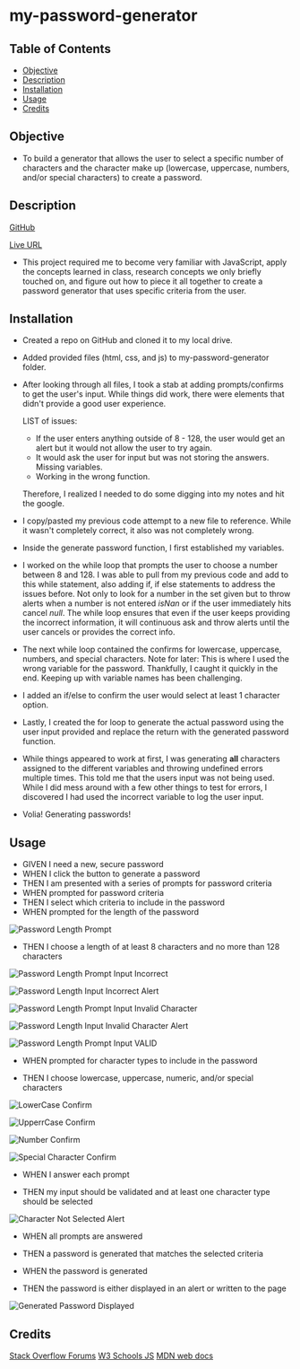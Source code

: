 # my-password-generator

## Table of Contents

* [Objective](#Objective)
* [Description](#Description)
* [Installation](#installation)
* [Usage](#usage)
* [Credits](#credits)

 ## Objective
 
 - To build a generator that allows the user to select a specific number of characters and the character make up (lowercase, uppercase, numbers, and/or special characters) to create a password. 
 
 ## Description
 
 [GitHub](https://github.com/mbostwick1/my-password-generator)
 
 [Live URL](https://mbostwick1.github.io/my-password-generator/)
 
 - This project required me to become very familiar with JavaScript, apply the concepts learned in class, research concepts we only briefly touched on, and figure out how to piece it all together to create a password generator that uses specific criteria from the user.

## Installation
 
 - Created a repo on GitHub and cloned it to my local drive.
 
 - Added provided files (html, css, and js) to my-password-generator folder.
 
 - After looking through all files, I took a stab at adding prompts/confirms to get the user's input. While things did work, there were elements that didn't provide a good user experience. 
 
    LIST of issues:
    * If the user enters anything outside of 8 - 128, the user would get an alert but it would not allow the user to try again. 
    * It would ask the user for input but was not storing the answers. Missing variables. 
    * Working in the wrong function.
    
    Therefore, I realized I needed to do some digging into my notes and hit the google.
    
 - I copy/pasted my previous code attempt to a new file to reference. While it wasn't completely correct, it also was not completely wrong. 
    
 - Inside the generate password function, I first established my variables. 
    
 - I worked on the while loop that prompts the user to choose a number between 8 and 128. I was able to pull from my previous code and add to this while statement, also adding if, if else statements to address the issues before. Not only to look for a number in the set given but to throw alerts when a number is not entered *isNan* or if the user immediately hits cancel *null*. The while loop ensures that even if the user keeps providing the incorrect information, it will continuous ask and throw alerts until the user cancels or provides the correct info.
    
 - The next while loop contained the confirms for lowercase, uppercase, numbers, and special characters. Note for later: This is where I used the wrong variable for the password. Thankfully, I caught it quickly in the end. Keeping up with variable names has been challenging. 
    
 - I added an if/else to confirm the user would select at least 1 character option.
    
 - Lastly, I created the for loop to generate the actual password using the user input provided and replace the return with the generated password function.
    
 - While things appeared to work at first, I was generating **all** characters assigned to the different variables and throwing undefined errors multiple times. This told me that the users input was not being used. While I did mess around with a few other things to test for errors, I discovered I had used the incorrect variable to log the user input. 
    
 - Volia! Generating passwords!
        
 
 ## Usage
 
- GIVEN I need a new, secure password
- WHEN I click the button to generate a password
- THEN I am presented with a series of prompts for password criteria
- WHEN prompted for password criteria
- THEN I select which criteria to include in the password
- WHEN prompted for the length of the password

![Password Length Prompt](x_screenshots/01_CharacterInitialLengthPrompt.jpg)

- THEN I choose a length of at least 8 characters and no more than 128 characters

![Password Length Prompt Input Incorrect](x_screenshots/02_CharacterNotValidPrompt.jpg)

![Password Length Input Incorrect Alert](x_screenshots/03_CharacterLengthAlert.jpg)

![Password Length Prompt Input Invalid Character](x_screenshots/04_EnterCharacterinPrompt.jpg)

![Password Length Input Invalid Character Alert](x_screenshots/05_MustEnterNumberAlert.jpg)

![Password Length Prompt Input VALID](x_screenshots/06_CharacterLengthPrompt.jpg)

- WHEN prompted for character types to include in the password

- THEN I choose lowercase, uppercase, numeric, and/or special characters

![LowerCase Confirm](x_screenshots/07_LowerCaseConfirm.jpg)

![UpperrCase Confirm](x_screenshots/08_UpperCaseConfirm.jpg)

![Number Confirm](x_screenshots/09_NumberConfirm.jpg)

![Special Character Confirm](x_screenshots/10_SpecialCharacterConfirm.jpg)

- WHEN I answer each prompt

- THEN my input should be validated and at least one character type should be selected

 ![Character Not Selected Alert](x_screenshots/11_MustSelectCharTypeAlert.jpg)

- WHEN all prompts are answered

- THEN a password is generated that matches the selected criteria

- WHEN the password is generated

- THEN the password is either displayed in an alert or written to the page

![Generated Password Displayed](x_screenshots/12_GeneratedPassword.jpg)

## Credits

[Stack Overflow Forums](https://stackoverflow.com/)
[W3 Schools JS](https://www.w3schools.com/js/)
[MDN web docs](https://developer.mozilla.org/en-US/)
